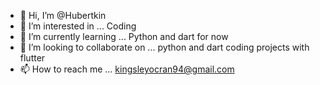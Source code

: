 - 👋 Hi, I’m @Hubertkin
- 👀 I’m interested in ... Coding
- 🌱 I’m currently learning ... Python and dart for now
- 💞️ I’m looking to collaborate on ... python and dart coding projects with flutter
- 📫 How to reach me ... kingsleyocran94@gmail.com

<!---
Hubertkin/Hubertkin is a ✨ special ✨ repository because its `README.md` (this file) appears on your GitHub profile.
You can click the Preview link to take a look at your changes.
--->
